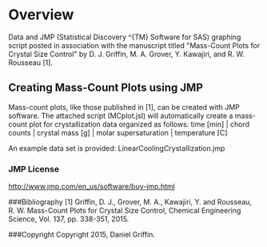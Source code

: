 # Overview
Data and JMP (Statistical Discovery ^{TM} Software for SAS) graphing script posted in association with the manuscript titled "Mass-Count Plots for Crystal Size Control" by D. J. Griffin, M. A. Grover, Y. Kawajiri, and R. W. Rousseau [1]. 

## Creating Mass-Count Plots using JMP
Mass-count plots, like those published in [1], can be created with JMP software. The attached script (MCplot.jsl) will automatically create a mass-count plot for crystallization data organized as follows:
time [min] | chord counts | crystal mass [g] | molar supersaturation | temperature [C]

An example data set is provided: LinearCoolingCrystallization.jmp

### JMP License
http://www.jmp.com/en_us/software/buy-jmp.html

###Bibliography
[1] Griffin, D. J., Grover, M. A., Kawajiri, Y. and Rousseau, R. W. Mass-Count Plots for Crystal Size Control, Chemical Engineering Science, Vol. 137, pp. 338-351, 2015.

###Copyright
Copyright 2015, Daniel Griffin.



